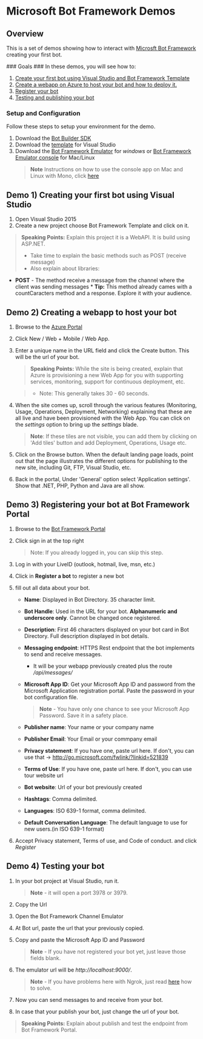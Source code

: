 # Microsoft Bot Framework Demos #

<a name="Overview"></a>
## Overview ##
This is a set of demos showing how to interact with [Microsft Bot Framework](https://dev.botframework.com) creating your first bot.

<a id="goals" />
### Goals ###
In these demos, you will see how to:

1. [Create your first bot using Visual Studio and Bot Framework Template](Demo1)
2. [Create a webapp on Azure to host your bot and how to deploy it.](Demo2)
3. [Register your bot](Demo3)
4. [Testing and publishing your bot](Demo4)

<a name="setup"></a>
### Setup and Configuration ###
Follow these steps to setup your environment for the demo.

1. Download the [Bot Builder SDK](https://github.com/Microsoft/BotBuilder/tree/master/CSharp)
2. Download the [template](http://aka.ms/bf-bc-vstemplate) for Visual Studio
3. Download the [Bot Framework Emulator](https://aka.ms/bf-bc-emulator) for _windows_ or [Bot Framework Emulator console](https://aka.ms/bfemulator) for Mac/Linux
    > **Note** Instructions on how to use the console app on Mac and Linux with Mono, click [here](https://docs.botframework.com/en-us/tools/bot-framework-emulator/#mac-and-linux-support-using-command-line-emulator)

<a name="Demo1"></a>
## Demo 1) Creating your first bot using Visual Studio ##

1. Open Visual Studio 2015
2. Create a new project choose Bot Framework Template and click on it.

> **Speaking Points:** Explain this project it is a WebAPI. It is build using ASP.NET.
>- Take time to explain the basic methods such as POST (receive message)
>- Also explain about libraries:
       
 * **POST** - The method receive a message from the channel where the client was sending messages
        * **Tip:** This method already cames with a countCaracters method and a response. Explore it with your audience.


<a name="Demo2"></a>
## Demo 2) Creating a webapp to host your bot

1. Browse to the [Azure Portal](https://portal.azure.com)

2. Click New / Web + Mobile / Web App.

3. Enter a unique name in the URL field and click the Create button. This will be the url of your bot.

    > **Speaking Points:** While the site is being created, explain that Azure is provisioning a new Web App for you with supporting services, monitoring, support for continuous deployment, etc.

    >- Note: This generally takes 30 - 60 seconds.

4. When the site comes up, scroll through the various features (Monitoring, Usage, Operations, Deployment, Networking) explaining that these are all live and have been provisioned with the Web App. You can click on the _settings_ option to bring up the _settings_ blade.

    > **Note**: If these tiles are not visible, you can add them by clicking on 'Add tiles' button and add Deployment, Operations, Usage etc.

5. Click on the Browse button. When the default landing page loads, point out that the page illustrates the different options for publishing to the new site, including Git, FTP, Visual Studio, etc.

6.  Back in the portal, Under 'General' option select 'Application settings'. Show that .NET, PHP, Python and Java are all show.


<a name="Demo3"></a>
## Demo 3) Registering your bot at Bot Framework Portal

1. Browse to the [Bot Framework Portal](https://dev.botframework.com/)

2. Click sign in at the top right

    > Note: If you already logged in, you can skip this step.

3. Log in with your LiveID (outlook, hotmail, live, msn, etc.)

4. Click in **Register a bot** to register a new bot

5. fill out all data about your bot.
    * **Name**: Displayed in Bot Directory. 35 character limit.
    * **Bot Handle**: Used in the URL for your bot. **Alphanumeric and underscore only**. Cannot be changed once registered.
    * **Description**: First 46 characters displayed on your bot card in Bot Directory. Full description displayed in bot details.

    * **Messaging endpoint**: HTTPS Rest endpoint that the bot implements to send and receive messages.
        - It will be your webapp previously created plus the route */api/messages/*
    * **Microsoft App ID**: Get your Microsoft App ID and password from the Microsoft Application registration portal. Paste the password in your bot configuration file.
        > **Note** - You have only one chance to see your Microsoft App Password. Save it in a safety place.

    * **Publisher name**: Your name or your company name
    * **Publisher Email**: Your Email or your commpany email
    * **Privacy statement**: If you have one, paste url here. If don't, you can use that -> http://go.microsoft.com/fwlink/?linkid=521839
    * **Terms of Use**: If you have one, paste url here. If don't, you can use tour website url
    * **Bot website**: Url of your bot previously created
    * **Hashtags**: Comma delimited.
    * **Languages**: ISO 639-1 format, comma delimited.
    * **Default Conversation Language**: The default language to use for new users.(in ISO 639-1 format)

6.  Accept Privacy statement, Terms of use, and Code of conduct. and click _Register_

<a name="Demo4"></a>
## Demo 4) Testing your bot

1. In your bot project at Visual Studio, run it.

    > **Note** - it will open a port 3978 or 3979.

2. Copy the Url

3. Open the Bot Framework Channel Emulator

4. At Bot url, paste the url that your previously copied.

5. Copy and paste the Microsoft App ID and Password

    > **Note** - If you have not registered your bot yet, just leave those fields blank.

6. The emulator url will be _http://localhost:9000/_.

    > **Note** - If you have problems here with Ngrok, just read [here](https://docs.botframework.com/en-us/tools/bot-framework-emulator/#navtitle) how to solve.

7. Now you can send messages to and receive from your bot.

8. In case that your publish your bot, just change the url of your bot.

> **Speaking Points:** Explain about publish and test the endpoint from Bot Framework Portal.